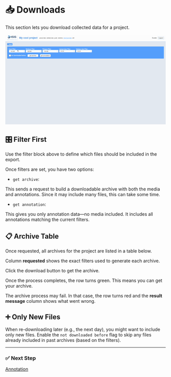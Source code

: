 # 📥 Downloads

This section lets you download collected data for a project.

<img src="/docs/assets/project_download.gif" alt="download">

## 🎛️ Filter First

Use the filter block above to define which files should be included in the export.

Once filters are set, you have two options:

- `get archive`:

This sends a request to build a downloadable archive with both the media and annotations.
Since it may include many files, this can take some time.

- `get annotation`:

This gives you only annotation data—no media included.
It includes all annotations matching the current filters.

## 📋 Archive Table

Once requested, all archives for the project are listed in a table below.

Column **requested** shows the exact filters used to generate each archive.

Click the download button to get the archive.

Once the process completes, the row turns green. This means you can get your archive.

The archive process may fail.
In that case, the row turns red and the **result message** column shows what went wrong.

## ➕ Only New Files
When re-downloading later (e.g., the next day), you might want to include only new files.
Enable the `not downloaded before` flag to skip any files already included in past archives (based on the filters).

---

### ✅ Next Step

[Annotation](/docs/annotation.md)

